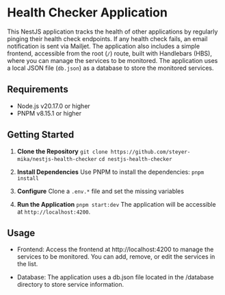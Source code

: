 # Health Checker Application

This NestJS application tracks the health of other applications by regularly pinging their health check endpoints. If any health check fails, an email notification is sent via Mailjet. The application also includes a simple frontend, accessible from the root (`/`) route, built with Handlebars (HBS), where you can manage the services to be monitored. The application uses a local JSON file (`db.json`) as a database to store the monitored services.

## Requirements

- Node.js v20.17.0 or higher
- PNPM v8.15.1 or higher

## Getting Started

1. **Clone the Repository**
  `git clone https://github.com/steyer-mika/nestjs-health-checker`
  `cd nestjs-health-checker`

2. **Install Dependencies**
  Use PNPM to install the dependencies:
  `pnpm install`

3. **Configure**
  Clone a `.env.*` file and set the missing variables

4. **Run the Application**
  `pnpm start:dev`
  The application will be accessible at `http://localhost:4200`.

## Usage
* Frontend: Access the frontend at http://localhost:4200 to manage the services to be monitored. You can add, remove, or edit the services in the list.

* Database: The application uses a db.json file located in the /database directory to store service information.